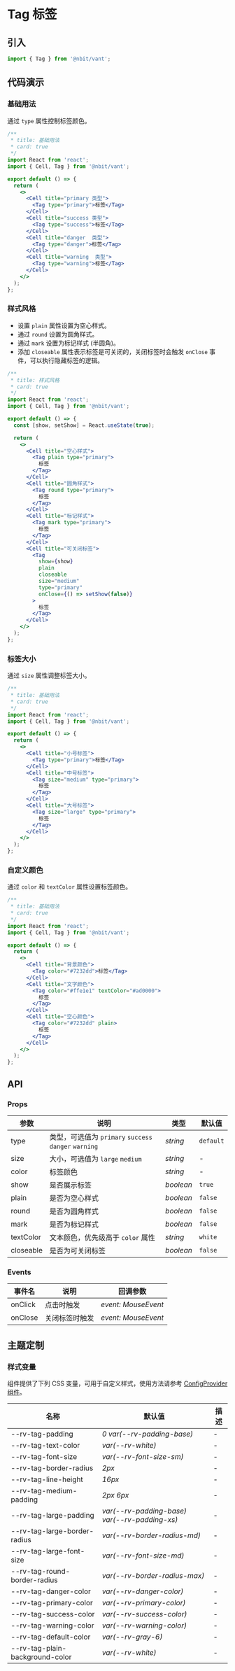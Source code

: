 # Tag 标签

## 引入

```js
import { Tag } from '@nbit/vant';
```

## 代码演示

### 基础用法

通过 `type` 属性控制标签颜色。

```jsx
/**
 * title: 基础用法
 * card: true
 */
import React from 'react';
import { Cell, Tag } from '@nbit/vant';

export default () => {
  return (
    <>
      <Cell title="primary 类型">
        <Tag type="primary">标签</Tag>
      </Cell>
      <Cell title="success 类型">
        <Tag type="success">标签</Tag>
      </Cell>
      <Cell title="danger  类型">
        <Tag type="danger">标签</Tag>
      </Cell>
      <Cell title="warning  类型">
        <Tag type="warning">标签</Tag>
      </Cell>
    </>
  );
};
```

### 样式风格

- 设置 `plain` 属性设置为空心样式。
- 通过 `round` 设置为圆角样式。
- 通过 `mark` 设置为标记样式 (半圆角)。
- 添加 `closeable` 属性表示标签是可关闭的，关闭标签时会触发 `onClose` 事件，可以执行隐藏标签的逻辑。

```jsx
/**
 * title: 样式风格
 * card: true
 */
import React from 'react';
import { Cell, Tag } from '@nbit/vant';

export default () => {
  const [show, setShow] = React.useState(true);

  return (
    <>
      <Cell title="空心样式">
        <Tag plain type="primary">
          标签
        </Tag>
      </Cell>
      <Cell title="圆角样式">
        <Tag round type="primary">
          标签
        </Tag>
      </Cell>
      <Cell title="标记样式">
        <Tag mark type="primary">
          标签
        </Tag>
      </Cell>
      <Cell title="可关闭标签">
        <Tag
          show={show}
          plain
          closeable
          size="medium"
          type="primary"
          onClose={() => setShow(false)}
        >
          标签
        </Tag>
      </Cell>
    </>
  );
};
```

### 标签大小

通过 `size` 属性调整标签大小。

```jsx
/**
 * title: 基础用法
 * card: true
 */
import React from 'react';
import { Cell, Tag } from '@nbit/vant';

export default () => {
  return (
    <>
      <Cell title="小号标签">
        <Tag type="primary">标签</Tag>
      </Cell>
      <Cell title="中号标签">
        <Tag size="medium" type="primary">
          标签
        </Tag>
      </Cell>
      <Cell title="大号标签">
        <Tag size="large" type="primary">
          标签
        </Tag>
      </Cell>
    </>
  );
};
```

### 自定义颜色

通过 `color` 和 `textColor` 属性设置标签颜色。

```jsx
/**
 * title: 基础用法
 * card: true
 */
import React from 'react';
import { Cell, Tag } from '@nbit/vant';

export default () => {
  return (
    <>
      <Cell title="背景颜色">
        <Tag color="#7232dd">标签</Tag>
      </Cell>
      <Cell title="文字颜色">
        <Tag color="#ffe1e1" textColor="#ad0000">
          标签
        </Tag>
      </Cell>
      <Cell title="空心颜色">
        <Tag color="#7232dd" plain>
          标签
        </Tag>
      </Cell>
    </>
  );
};
```

## API

### Props

| 参数 | 说明 | 类型 | 默认值 |
| --- | --- | --- | --- |
| type | 类型，可选值为 `primary` `success` `danger` `warning` | _string_ | `default` |
| size | 大小，可选值为 `large` `medium` | _string_ | - |
| color | 标签颜色 | _string_ | - |
| show | 是否展示标签 | _boolean_ | `true` |
| plain | 是否为空心样式 | _boolean_ | `false` |
| round | 是否为圆角样式 | _boolean_ | `false` |
| mark | 是否为标记样式 | _boolean_ | `false` |
| textColor | 文本颜色，优先级高于 `color` 属性 | _string_ | `white` |
| closeable | 是否为可关闭标签 | _boolean_ | `false` |

### Events

| 事件名  | 说明           | 回调参数            |
| ------- | -------------- | ------------------- |
| onClick | 点击时触发     | _event: MouseEvent_ |
| onClose | 关闭标签时触发 | _event: MouseEvent_ |

## 主题定制

### 样式变量

组件提供了下列 CSS 变量，可用于自定义样式，使用方法请参考 [ConfigProvider 组件](/components/config-provider)。

| 名称 | 默认值 | 描述 |
| --- | --- | --- |
| --rv-tag-padding | _0 var(--rv-padding-base)_ | - |
| --rv-tag-text-color | _var(--rv-white)_ | - |
| --rv-tag-font-size | _var(--rv-font-size-sm)_ | - |
| --rv-tag-border-radius | _2px_ | - |
| --rv-tag-line-height | _16px_ | - |
| --rv-tag-medium-padding | _2px 6px_ | - |
| --rv-tag-large-padding | _var(--rv-padding-base) var(--rv-padding-xs)_ | - |
| --rv-tag-large-border-radius | _var(--rv-border-radius-md)_ | - |
| --rv-tag-large-font-size | _var(--rv-font-size-md)_ | - |
| --rv-tag-round-border-radius | _var(--rv-border-radius-max)_ | - |
| --rv-tag-danger-color | _var(--rv-danger-color)_ | - |
| --rv-tag-primary-color | _var(--rv-primary-color)_ | - |
| --rv-tag-success-color | _var(--rv-success-color)_ | - |
| --rv-tag-warning-color | _var(--rv-warning-color)_ | - |
| --rv-tag-default-color | _var(--rv-gray-6)_ | - |
| --rv-tag-plain-background-color | _var(--rv-white)_ | - |
